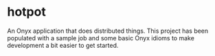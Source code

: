 # hotpot

An Onyx application that does distributed things. This project has been
populated with a sample job and some basic Onyx idioms to make development
a bit easier to get started.

